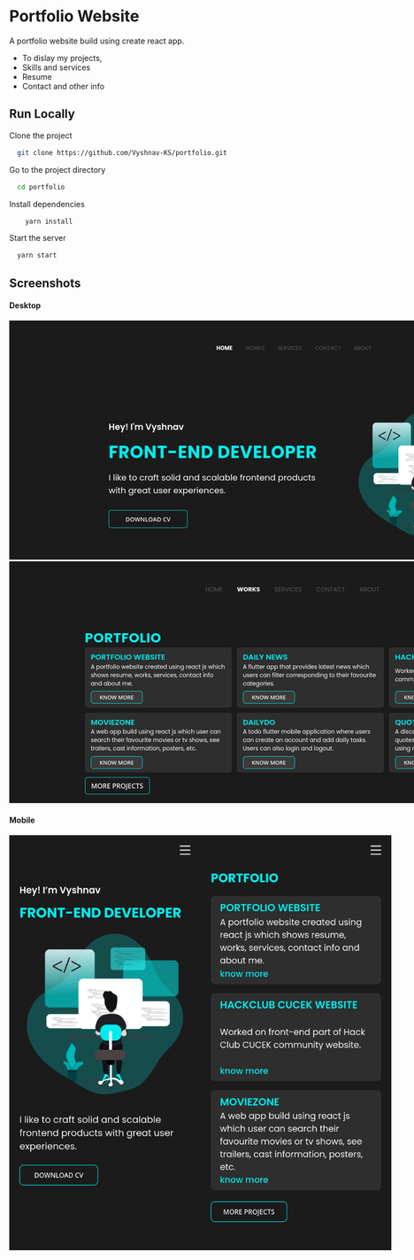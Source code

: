 
# Portfolio Website

A portfolio website build using create react app.

- To dislay my projects,
- Skills and services
- Resume 
- Contact and other info
## Run Locally

Clone the project

```bash
  git clone https://github.com/Vyshnav-KS/portfolio.git
```

Go to the project directory

```bash
  cd portfolio
```

Install dependencies

```bash
    yarn install
```

Start the server

```bash
  yarn start
```


## Screenshots
#### Desktop
<img src="https://raw.githubusercontent.com/Vyshnav-KS/portfolio/main/src/assets/ghub/hdesk.png" alt="Desktop" style="max-height: 720px; max-width:1280px;"/>

<img src="https://raw.githubusercontent.com/Vyshnav-KS/portfolio/main/src/assets/ghub/hwork.png" alt="Desktop" style="max-height: 720px; max-width:1280px;"/>




#### Mobile
<div style="display: flex;">
<img src="https://raw.githubusercontent.com/Vyshnav-KS/portfolio/main/src/assets/ghub/hmob.png" alt="Mob" style="height: 750px; width:400px;"/>
  
<img src="https://raw.githubusercontent.com/Vyshnav-KS/portfolio/main/src/assets/ghub/mwork.png" alt="Mob" style="height: 750px; width:400px;"/>
</div>
 

